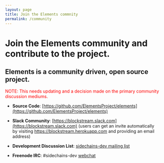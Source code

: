```yaml
---
layout: page
title: Join the Elements commnity
permalink: /community
---
```

# Join the Elements community and contribute to the project.

## Elements is a community driven, open source project.

<span style="color:red;">NOTE: This needs updating and a decision made on the primary community discussion mediums.</span>
    
* **Source Code**: [https://github.com/ElementsProject/elements](https://github.com/ElementsProject/elements)

* **Slack Community**: [https://blockstream.slack.com](https://blockstream.slack.com) (users can get an invite automatically by visiting https://blockstream.herokuapp.com and providing an email address)

* **Development Discussion List**: [sidechains-dev mailing list](https://lists.linuxfoundation.org/mailman/listinfo/sidechains-dev)

* **Freenode IRC**: #sidechains-dev [webchat](http://webchat.freenode.net/?channels=%23sidechains-dev)
